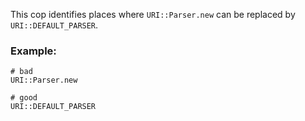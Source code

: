 This cop identifies places where `URI::Parser.new`
can be replaced by `URI::DEFAULT_PARSER`.

### Example:
    # bad
    URI::Parser.new

    # good
    URI::DEFAULT_PARSER
